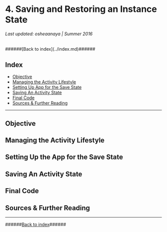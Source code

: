 <h1>4. Saving and Restoring an Instance State</h1>
<h6>Last updated: osheaanaya | Summer 2016</h6>
######[Back to index](../index.md)######

<h2 id="2_index">Index</h2>

- [Objective](#2_objective)
- [Managing the Activity Lifestyle](#2_starting)
- [Setting Up App for the Save State](#2_usingAS)
- [Saving An Activity State](#2_testing)
- [Final Code](#2_files)
- [Sources & Further Reading](#2_sources)

---

<h2 id="2_objective">Objective</h2>


<h2 id="2_starting">Managing the Activity Lifestyle</h2>

<h2 id="2_usingAS">Setting Up the App for the Save State</h2>

<h2 id="2_testing">Saving An Activity State</h2>

<h2 id="2_files">Final Code</h2>

<h2 id="2_sources">Sources & Further Reading</h2>


----------
######[Back to index](../index.md)######

<!--osheaanaya CS56 Summer 2016-->
